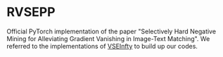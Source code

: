 # RVSEPP
Official PyTorch implementation of the paper "Selectively Hard Negative Mining for Alleviating Gradient Vanishing in Image-Text Matching". We referred to the implementations of [VSEInfty](https://github.com/woodfrog/vse_infty) to build up our codes.
